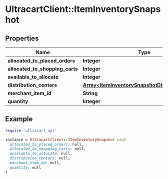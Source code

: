 # UltracartClient::ItemInventorySnapshot

## Properties

| Name | Type | Description | Notes |
| ---- | ---- | ----------- | ----- |
| **allocated_to_placed_orders** | **Integer** |  | [optional] |
| **allocated_to_shopping_carts** | **Integer** |  | [optional] |
| **available_to_allocate** | **Integer** |  | [optional] |
| **distribution_centers** | [**Array&lt;ItemInventorySnapshotDistributionCenter&gt;**](ItemInventorySnapshotDistributionCenter.md) |  | [optional] |
| **merchant_item_id** | **String** |  | [optional] |
| **quantity** | **Integer** |  | [optional] |

## Example

```ruby
require 'ultracart_api'

instance = UltracartClient::ItemInventorySnapshot.new(
  allocated_to_placed_orders: null,
  allocated_to_shopping_carts: null,
  available_to_allocate: null,
  distribution_centers: null,
  merchant_item_id: null,
  quantity: null
)
```

